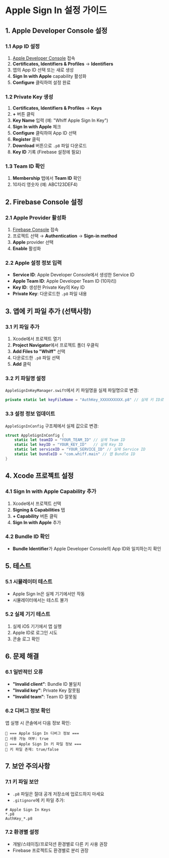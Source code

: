 # Apple Sign In 설정 가이드

## 1. Apple Developer Console 설정

### 1.1 App ID 설정
1. [Apple Developer Console](https://developer.apple.com) 접속
2. **Certificates, Identifiers & Profiles** → **Identifiers**
3. 앱의 App ID 선택 또는 새로 생성
4. **Sign In with Apple** capability 활성화
5. **Configure** 클릭하여 설정 완료

### 1.2 Private Key 생성
1. **Certificates, Identifiers & Profiles** → **Keys**
2. **+** 버튼 클릭
3. **Key Name** 입력 (예: "Whiff Apple Sign In Key")
4. **Sign In with Apple** 체크
5. **Configure** 클릭하여 App ID 선택
6. **Register** 클릭
7. **Download** 버튼으로 `.p8` 파일 다운로드
8. **Key ID** 기록 (Firebase 설정에 필요)

### 1.3 Team ID 확인
1. **Membership** 탭에서 **Team ID** 확인
2. 10자리 영숫자 (예: ABC123DEF4)

## 2. Firebase Console 설정

### 2.1 Apple Provider 활성화
1. [Firebase Console](https://console.firebase.google.com) 접속
2. 프로젝트 선택 → **Authentication** → **Sign-in method**
3. **Apple** provider 선택
4. **Enable** 활성화

### 2.2 Apple 설정 정보 입력
- **Service ID**: Apple Developer Console에서 생성한 Service ID
- **Apple Team ID**: Apple Developer Team ID (10자리)
- **Key ID**: 생성한 Private Key의 Key ID
- **Private Key**: 다운로드한 `.p8` 파일 내용

## 3. 앱에 키 파일 추가 (선택사항)

### 3.1 키 파일 추가
1. Xcode에서 프로젝트 열기
2. **Project Navigator**에서 프로젝트 폴더 우클릭
3. **Add Files to "Whiff"** 선택
4. 다운로드한 `.p8` 파일 선택
5. **Add** 클릭

### 3.2 키 파일명 설정
`AppleSignInKeyManager.swift`에서 키 파일명을 실제 파일명으로 변경:

```swift
private static let keyFileName = "AuthKey_XXXXXXXXXX.p8" // 실제 키 ID로 변경
```

### 3.3 설정 정보 업데이트
`AppleSignInConfig` 구조체에서 실제 값으로 변경:

```swift
struct AppleSignInConfig {
    static let teamID = "YOUR_TEAM_ID" // 실제 Team ID
    static let keyID = "YOUR_KEY_ID"   // 실제 Key ID
    static let serviceID = "YOUR_SERVICE_ID" // 실제 Service ID
    static let bundleID = "com.whiff.main" // 앱 Bundle ID
}
```

## 4. Xcode 프로젝트 설정

### 4.1 Sign In with Apple Capability 추가
1. Xcode에서 프로젝트 선택
2. **Signing & Capabilities** 탭
3. **+ Capability** 버튼 클릭
4. **Sign In with Apple** 추가

### 4.2 Bundle ID 확인
- **Bundle Identifier**가 Apple Developer Console의 App ID와 일치하는지 확인

## 5. 테스트

### 5.1 시뮬레이터 테스트
- Apple Sign In은 실제 기기에서만 작동
- 시뮬레이터에서는 테스트 불가

### 5.2 실제 기기 테스트
1. 실제 iOS 기기에서 앱 실행
2. Apple ID로 로그인 시도
3. 콘솔 로그 확인

## 6. 문제 해결

### 6.1 일반적인 오류
- **"Invalid client"**: Bundle ID 불일치
- **"Invalid key"**: Private Key 잘못됨
- **"Invalid team"**: Team ID 잘못됨

### 6.2 디버그 정보 확인
앱 실행 시 콘솔에서 다음 정보 확인:
```
🍎 === Apple Sign In 디버그 정보 ===
🍎 사용 가능 여부: true
🍎 === Apple Sign In 키 파일 정보 ===
🍎 키 파일 존재: true/false
```

## 7. 보안 주의사항

### 7.1 키 파일 보안
- `.p8` 파일은 절대 공개 저장소에 업로드하지 마세요
- `.gitignore`에 키 파일 추가:
```
# Apple Sign In Keys
*.p8
AuthKey_*.p8
```

### 7.2 환경별 설정
- 개발/스테이징/프로덕션 환경별로 다른 키 사용 권장
- Firebase 프로젝트도 환경별로 분리 권장 
